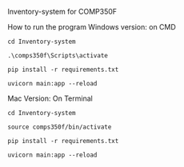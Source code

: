 Inventory-system for COMP350F

How to run the program
Windows version:
on CMD 
```
cd Inventory-system
```
```
.\comps350f\Scripts\activate
```
```
pip install -r requirements.txt
```
```
uvicorn main:app --reload  
```
Mac Version:
On Terminal
```
cd Inventory-system
```
```
source comps350f/bin/activate
```
```
pip install -r requirements.txt
```
```
uvicorn main:app --reload  
```
